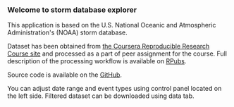 ### Welcome to storm database explorer

This application is based on the U.S. National Oceanic and Atmospheric Administration's (NOAA) storm database.

Dataset has been obtained from [the Coursera Reproducible Research Course site](https://d396qusza40orc.cloudfront.net/repdata%2Fdata%2FStormData.csv.bz2) and processed as a part of peer assignment for the course. Full description of the processing workflow is available on [RPubs](http://rpubs.com/zero323/18294).

Source code is available on the [GitHub](https://github.com/Tomyrusli/developing-data-products).

You can adjust date range and event types using control panel located on the left side. Filtered dataset can be downloaded using data tab.
